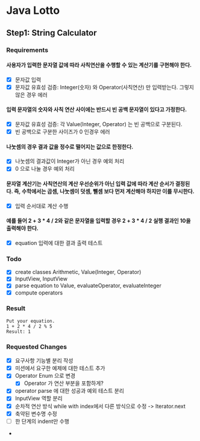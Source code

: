 # Java Lotto

## Step1: String Calculator

### Requirements

#### 사용자가 입력한 문자열 값에 따라 사칙연산을 수행할 수 있는 계산기를 구현해야 한다.

- [x] 문자값 입력
- [x] 문자값 유효성 검증: Integer(숫자) 와 Operator(사칙연산) 만 입력받는다. 그렇지 않은 경우 에러

#### 입력 문자열의 숫자와 사칙 연산 사이에는 반드시 빈 공백 문자열이 있다고 가정한다.

- [x] 문자값 유효성 검증: 각 Value(Integer, Operator) 는 빈 공백으로 구분된다.
- [x] 빈 공백으로 구분한 사이즈가 0 인경우 에러

#### 나눗셈의 경우 결과 값을 정수로 떨어지는 값으로 한정한다.

- [x] 나눗셈의 결과값이 Integer가 아닌 경우 예외 처리
- [x] 0 으로 나눌 경우 예외 처리

#### 문자열 계산기는 사칙연산의 계산 우선순위가 아닌 입력 값에 따라 계산 순서가 결정된다. 즉, 수학에서는 곱셈, 나눗셈이 덧셈, 뺄셈 보다 먼저 계산해야 하지만 이를 무시한다.

- [x] 입력 순서대로 계산 수행

#### 예를 들어 2 + 3 * 4 / 2와 같은 문자열을 입력할 경우 2 + 3 * 4 / 2 실행 결과인 10을 출력해야 한다.

- [x] equation 입력에 대한 결과 출력 테스트

### Todo

- [x] create classes Arithmetic, Value(Integer, Operator)
- [x] InputView, InputView
- [x] parse equation to Value, evaluateOperator, evaluateInteger
- [x] compute operators

### Result

```
Put your equation.
1 + 2 * 4 / 2 % 5
Result: 1
```

### Requested Changes

- [x] 요구사항 기능별 분리 작성
- [x] 미션에서 요구한 예제에 대한 테스트 추가
- [x] Operator Enum 으로 변경
  - [x] Operator 가 연산 부분을 포함하게?
- [x] operator parse 에 대한 성공과 예외 테스트 분리
- [x] InputView 역할 분리
- [x] 순차적 연산 방식 while with index에서 다른 방식으로 수정 -> Iterator.next
- [x] 축약된 변수명 수정
- [ ] 한 단계의 indent만 수행
- 
